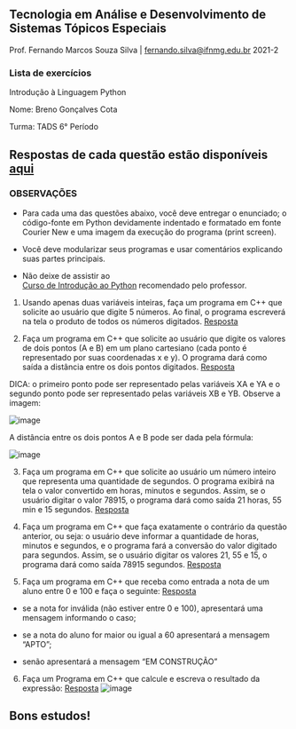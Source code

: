 ## Tecnologia em Análise e Desenvolvimento de Sistemas Tópicos Especiais 
Prof. Fernando Marcos Souza Silva | fernando.silva@ifnmg.edu.br 2021-2 
### Lista de exercícios 
Introdução à Linguagem Python 


Nome: Breno Gonçalves Cota

Turma: TADS 6° Período

## Respostas de cada questão estão disponíveis [aqui](https://github.com/brenogcota/python-labs/issues)


### OBSERVAÇÕES

- Para cada uma das questões abaixo, você deve entregar o enunciado; o código-fonte em  Python devidamente indentado e formatado em fonte Courier New e uma imagem da  execução do programa (print screen). 

- Você deve modularizar seus programas e usar comentários explicando suas partes principais. 

- Não deixe de assistir ao  
[Curso de Introdução ao Python](https://youtube.com/playlist?list=PLyqOvdQmGdTSEPnO0DKgHlkXb8x3cyglD) recomendado pelo professor. 

1. Usando apenas duas variáveis inteiras, faça um programa em C++ que solicite ao usuário que  digite 5 números. Ao final, o programa escreverá na tela o produto de todos os números digitados. [Resposta](/issues/1)

2. Faça um programa em C++ que solicite ao usuário que digite os valores de dois pontos (A e  B) em um plano cartesiano (cada ponto é representado por suas coordenadas x e y). O  programa dará como saída a distância entre os dois pontos digitados. [Resposta](/issues/2)

DICA: o primeiro ponto pode ser representado pelas variáveis XA e YA e o segundo ponto  pode ser representado pelas variáveis XB e YB. Observe a imagem: 

![image](https://user-images.githubusercontent.com/46490801/148147970-1ecb57f8-e521-4af7-a649-9c12032988df.png)


A distância entre os dois pontos A e B pode ser dada pela fórmula: 

![image](https://user-images.githubusercontent.com/46490801/148148003-44f08727-bc82-4ac4-af5c-307c46ef09b3.png)

3. Faça um programa em C++ que solicite ao usuário um número inteiro que representa uma  quantidade de segundos. O programa exibirá na tela o valor convertido em horas, minutos e  segundos. Assim, se o usuário digitar o valor 78915, o programa dará como saída 21 horas,  55 min e 15 segundos. [Resposta](/issues/3)

4. Faça um programa em C++ que faça exatamente o contrário da questão anterior, ou seja: o  usuário deve informar a quantidade de horas, minutos e segundos, e o programa fará a  conversão do valor digitado para segundos. Assim, se o usuário digitar os valores 21, 55 e 15,  o programa dará como saída 78915 segundos. [Resposta](/issues/4)

5. Faça um programa em C++ que receba como entrada a nota de um aluno entre 0 e 100 e  faça o seguinte: [Resposta](/issues/5)

- se a nota for inválida (não estiver entre 0 e 100), apresentará uma mensagem informando  o caso; 

- se a nota do aluno for maior ou igual a 60 apresentará a mensagem “APTO”; 

- senão apresentará a mensagem “EM CONSTRUÇÃO”

6. Faça um Programa em C++ que calcule e escreva o resultado da expressão: [Resposta](/issues/6)
![image](https://user-images.githubusercontent.com/46490801/148148058-c9626577-2946-4b3d-88fd-d518ca15822b.png)




## Bons estudos! 
